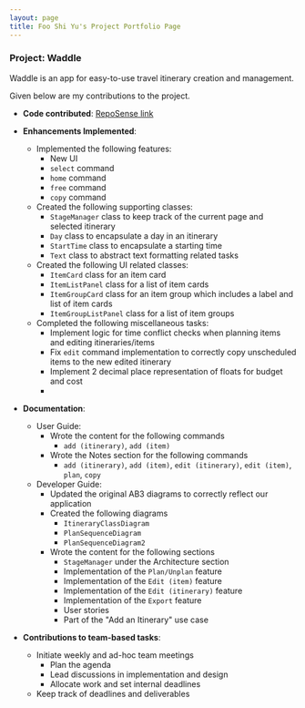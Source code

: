 ```yaml
---
layout: page
title: Foo Shi Yu's Project Portfolio Page
---
```


### Project: Waddle

Waddle is an app for easy-to-use travel itinerary creation and management.

Given below are my contributions to the project.

* **Code contributed**: [RepoSense link](https://nus-cs2103-ay2223s1.github.io/tp-dashboard/?search=cfsy&breakdown=true)


* **Enhancements Implemented**:
  * Implemented the following features:
    * New UI
    * `select` command
    * `home` command
    * `free` command
    * `copy` command
  * Created the following supporting classes:
    * `StageManager` class to keep track of the current page and selected itinerary
    * `Day` class to encapsulate a day in an itinerary
    * `StartTime` class to encapsulate a starting time
    * `Text` class to abstract text formatting related tasks
  * Created the following UI related classes:
    * `ItemCard` class for an item card
    * `ItemListPanel` class for a list of item cards
    * `ItemGroupCard` class for an item group which includes a label and list of item cards
    * `ItemGroupListPanel` class for a list of item groups
  * Completed the following miscellaneous tasks:
    * Implement logic for time conflict checks when planning items and editing itineraries/items
    * Fix `edit` command implementation to correctly copy unscheduled items to the new edited itinerary
    * Implement 2 decimal place representation of floats for budget and cost
    * 


* **Documentation**:
  * User Guide:
    * Wrote the content for the following commands
      * `add (itinerary)`, `add (item)`
    * Wrote the Notes section for the following commands
      * `add (itinerary)`, `add (item)`, `edit (itinerary)`, `edit (item)`, `plan`, `copy`
  * Developer Guide:
    * Updated the original AB3 diagrams to correctly reflect our application
    * Created the following diagrams
      * `ItineraryClassDiagram`
      * `PlanSequenceDiagram`
      * `PlanSequenceDiagram2`
    * Wrote the content for the following sections
      * `StageManager` under the Architecture section
      * Implementation of the `Plan/Unplan` feature
      * Implementation of the `Edit (item)` feature
      * Implementation of the `Edit (itinerary)` feature
      * Implementation of the `Export` feature
      * User stories
      * Part of the "Add an Itinerary" use case


* **Contributions to team-based tasks**:
  * Initiate weekly and ad-hoc team meetings
    * Plan the agenda
    * Lead discussions in implementation and design
    * Allocate work and set internal deadlines
  * Keep track of deadlines and deliverables

